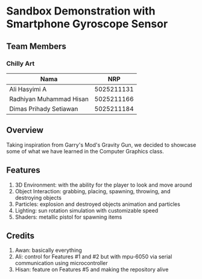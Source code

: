 # Sandbox Demonstration with Smartphone Gyroscope Sensor

## Team Members
### Chilly Art
| Nama      | NRP |
| ----------- | ----------- |
| Ali Hasyimi A      | 5025211131       |
| Radhiyan Muhammad Hisan   | 5025211166        |
| Dimas Prihady Setiawan   | 5025211184        |

## Overview
Taking inspiration from Garry's Mod's Gravity Gun, we decided to showcase some of what we have learned in the Computer Graphics class.

## Features
1. 3D Environment: with the ability for the player to look and move around
2. Object Interaction: grabbing, placing, spawning, throwing, and destroying objects
3. Particles: explosion and destroyed objects animation and particles
4. Lighting: sun rotation simulation with customizable speed
5. Shaders: metallic pistol for spawning items

## Credits
1. Awan: basically everything
2. Ali: control for Features #1 and #2 but with mpu-6050 via serial communication using microcontroller
3. Hisan: feature on Features #5 and making the repository alive